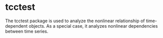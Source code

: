 # tcctest
The tcctest package is used to analyze the nonlinear relationship of time-dependent objects. As a special case, it analyzes nonlinear dependencies between time series.
